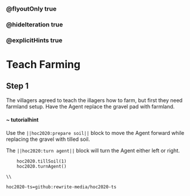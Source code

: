 ### @flyoutOnly true
### @hideIteration true
### @explicitHints true

# Teach Farming

## Step 1
The villagers agreed to teach the illagers how to farm, but first they need farmland setup. Have the Agent replace the gravel pad with farmland.

#### ~ tutorialhint 
Use the ``||hoc2020:prepare soil||`` block to move the Agent forward while replacing the gravel with tilled soil. 

The ``||hoc2020:turn agent||`` block will turn the Agent either left or right.



```ghost
    hoc2020.tillSoil(1)
    hoc2020.turnAgent()  
```
```template
\\
```
```package
hoc2020-ts=github:rewrite-media/hoc2020-ts
```